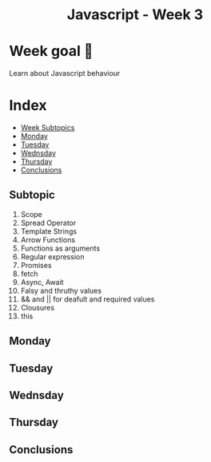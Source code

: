 <h1 align="center">Javascript - Week 3</h1>

# Week goal 🏁

<p>Learn about Javascript behaviour</p>

# Index
- [Week Subtopics](#subtopic)
- [Monday](#monday)
- [Tuesday](#tuesday)
- [Wednsday](#wednsday)
- [Thursday](#thursday)
- [Conclusions](#conclusions)

## Subtopic
1. Scope
2. Spread Operator
3. Template Strings
4. Arrow Functions
5. Functions as arguments
6. Regular expression
7. Promises
8. fetch
9. Async, Await
10. Falsy and thruthy values
11. && and || for deafult and required values
12. Clousures
13. this

## Monday
## Tuesday
## Wednsday
## Thursday
## Conclusions